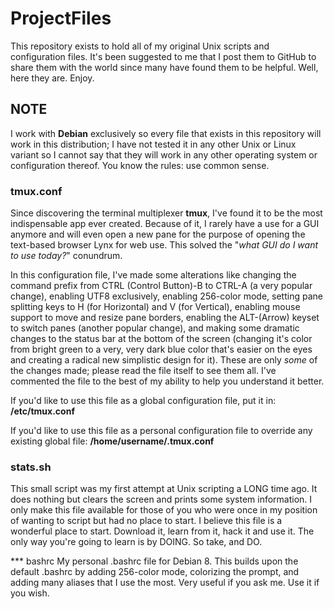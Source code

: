 # ProjectFiles
This repository exists to hold all of my original Unix scripts and configuration files. It's been suggested to me that I post them to GitHub to share them with the world since many have found them to be helpful. Well, here they are. Enjoy.

## NOTE
I work with **Debian** exclusively so every file that exists in this repository will work in this distribution; I have not tested it in any other Unix or Linux variant so I cannot say that they will work in any other operating system or configuration thereof. You know the rules: use common sense.

### tmux.conf
Since discovering the terminal multiplexer **tmux**, I've found it to be the most indispensable app ever created. Because of it, I rarely have a use for a GUI anymore and will even open a new pane for the purpose of opening the text-based browser Lynx for web use. This solved the "_what GUI do I want to use today?_" conundrum. 

In this configuration file, I've made some alterations like changing the command prefix from CTRL (Control Button)-B to CTRL-A (a very popular change), enabling UTF8 exclusively, enabling 256-color mode, setting pane splitting keys to H (for Horizontal) and V (for Vertical), enabling mouse support to move and resize pane borders, enabling the ALT-(Arrow) keyset to switch panes (another popular change), and making some dramatic changes to the status bar at the bottom of the screen (changing it's color from bright green to a very, very dark blue color that's easier on the eyes and creating a radical new simplistic design for it). These are only _some_ of the changes made; please read the file itself to see them all. I've commented the file to the best of my ability to help you understand it better.

If you'd like to use this file as a global configuration file, put it in: **/etc/tmux.conf**

If you'd like to use this file as a personal configuration file to override any existing global file: **/home/username/.tmux.conf**

### stats.sh
This small script was my first attempt at Unix scripting a LONG time ago. It does nothing but clears the screen and prints some system information. I only make this file available for those of you who were once in my position of wanting to script but had no place to start. I believe this file is a wonderful place to start. Download it, learn from it, hack it and use it. The only way you're going to learn is by DOING. So take, and DO.

*** bashrc
My personal .bashrc file for Debian 8. This builds upon the default .bashrc by adding 256-color mode, colorizing the prompt,  and adding many aliases that I use the most. Very useful if you ask me. Use it if you wish.